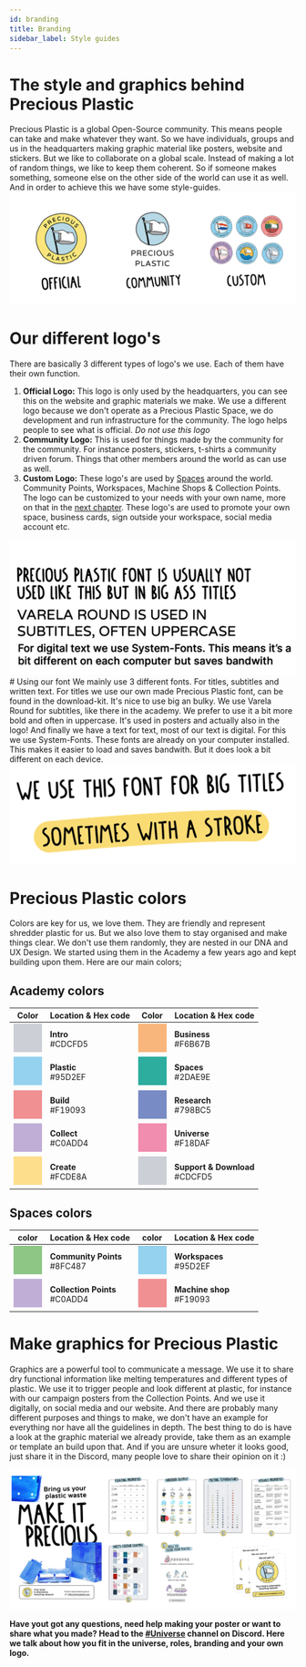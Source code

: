 ```yaml
---
id: branding
title: Branding
sidebar_label: Style guides
---
```


<style>
:root {
  --highlight: #f090b3;
  --links: #f090b3;
  --hover: #f2a5c1;
}
</style>

# The style and graphics behind Precious Plastic
Precious Plastic is a global Open-Source community. This means people can take and make whatever they want. So we have individuals, groups and us in the headquarters making graphic material like posters, website and stickers. But we like to collaborate on a global scale. Instead of making a lot of random things, we like to keep them coherent. So if someone makes something, someone else on the other side of the world can use it as well. And in order to achieve this we have some style-guides.
<img src="../assets/universe/our-logos.png" />
# Our different logo's
There are basically 3 different types of logo's we use. Each of them have their own function.
1. **Official Logo:** This logo is only used by the headquarters, you can see this on the website and graphic materials we make. We use a different logo because we don't operate as a Precious Plastic Space, we do development and run infrastructure for the community. The logo helps people to see what is official. *Do not use this logo*
1. **Community Logo:** This is used for things made by the community for the community. For instance posters, stickers, t-shirts a community driven forum. Things that other members around the world as can use as well.
1. **Custom Logo:** These logo's are used by [Spaces](../spaces) around the world. Community Points, Workspaces, Machine Shops & Collection Points. The logo can be customized to your needs with your own name, more on that in the [next chapter](../universe/yourlogo). These logo's are used to promote your own space, business cards, sign outside your workspace, social media account etc.



<img src="../assets/universe/ourfonts.png" />
# Using our font
We mainly use 3 different fonts. For titles, subtitles and written text. For titles we use our own made Precious Plastic font, can be found in the download-kit. It's nice to use big an bulky. We use Varela Round for subtitles, like there in the academy. We prefer to use it a bit more bold and often in uppercase. It's used in posters and actually also in the logo! And finally we have a text for text, most of our text is digital. For this we use System-Fonts.  These fonts are already on your computer installed. This makes it easier to load and saves bandwith. But it does look a bit different on each device.




<img src="../assets/universe/title-font.png" />


# Precious Plastic colors
Colors are key for us, we love them. They are friendly and represent shredder plastic for us. But we also love them to stay organised and make things clear. We don't use them randomly, they are nested in our DNA and UX Design. We started using them in the Academy a few years ago and kept building upon them. Here are our main colors;


 ## Academy colors
| Color   |  Location & Hex code         | Color | Location & Hex code                  |
|----------|---------------|--|--------|
| <img src="../assets/universe/CDCFD5.jpg" width="100%" height="50px" /> | __Intro__ <br> #CDCFD5    | <img src="../assets/universe/F6B67B.jpg" width="100%" height="50px"/> | __Business__ <br> #F6B67B	|
| <img src="../assets/universe/95D2EF.jpg" width="100%" height="50px" /> | __Plastic__ <br> #95D2EF |  <img src="../assets/universe/2DAE9E.jpg" width="100%" height="50px"/> | __Spaces__ <br> #2DAE9E |  
| <img src="../assets/universe/F19093.jpg" width="100%" height="50px" /> | __Build__ <br> #F19093 |    <img src="../assets/universe/798BC5.jpg" width="100%" height="50px"/> | __Research__ <br> #798BC5 |
| <img src="../assets/universe/C0ADD4.jpg" width="100%" height="50px" /> | __Collect__ <br> #C0ADD4 |  <img src="../assets/universe/F18DAF.jpg" width="100%" height="50px"/> | __Universe__ <br> #F18DAF |
| <img src="../assets/universe/FCDE8A.jpg" width="100%" height="50px" /> | __Create__ <br> #FCDE8A |  <img src="../assets/universe/CDCFD5.jpg" width="100%" height="50px"/> | __Support & Download__ <br> #CDCFD5 |

 ## Spaces colors
|  color | Location & Hex code           | color | Location & Hex code                   |
|----------|---------------|--|--------|
| <img src="../assets/universe/8ec685.jpg" width="100%" height="50px" /> | __Community Points__ <br> #8FC487    | <img src="../assets/universe/95D2EF.jpg" width="100%" height="50px"/> | __Workspaces__ <br> #95D2EF	|
| <img src="../assets/universe/C0ADD4.jpg" width="100%" height="50px" /> | __Collection Points__ <br> #C0ADD4    | <img src="../assets/universe/F19093.jpg" width="100%" height="50px"/> | __Machine shop__ <br> #F19093	|



# Make graphics for Precious Plastic
Graphics are a powerful tool to communicate a message. We use it to share dry functional information like melting temperatures and different types of plastic. We use it to trigger people and look different at plastic, for instance with our campaign posters from the Collection Points. And we use it digitally, on social media and our website. And there are probably many different purposes and things to make, we don't have an example for everything nor have all the guidelines in depth. The best thing to do is have a look at the graphic material we already provide, take them as an example or template an build upon that. And if you are unsure wheter it looks good, just share it in the Discord, many people love to share their opinion on it :)

<img src="../assets/universe/posters.png" />

<b>Have yout got any questions, need help making your poster or want to share what you made? Head to the [#Universe](https://discordapp.com/invite/QUw8A3w) channel on Discord. Here we talk about how you fit in the universe, roles, branding and your own logo.</b>
